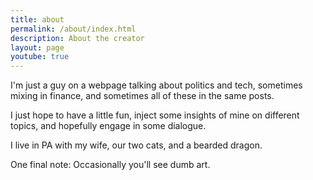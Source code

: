 ```yaml
---
title: about
permalink: /about/index.html
description: About the creator
layout: page
youtube: true
---
```


I'm just a guy on a webpage talking about politics and tech, sometimes mixing in finance, and sometimes all of these in the same posts. 

I just hope to have a little fun, inject some insights of mine on different topics, and hopefully engage in some dialogue.

I live in PA with my wife, our two cats, and a bearded dragon. 

One final note: Occasionally you'll see dumb art.
